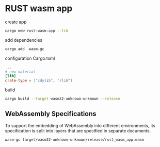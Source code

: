 # RUST wasm app

create app

```sh
cargo new rust-wasm-app --lib
```

add dependencies

```sh
cargo add  wasm-gc   
```

configuration Cargo.toml

```toml
...
# new material
[lib]
crate-type = ["cdylib", "rlib"]
```

build

```sh
cargo build --target wasm32-unknown-unknown --release 
```

## WebAssembly Specifications

To support the embedding of WebAssembly into different environments, its specification is split into layers that are specified in separate documents.

```sh
wasm-gc target/wasm32-unknown-unknown/release/rust_wasm_app.wasm 
```
